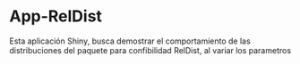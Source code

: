 # App-RelDist
Esta aplicación Shiny, busca demostrar el comportamiento de las distribuciones del paquete para confibilidad RelDist, al variar los parametros
